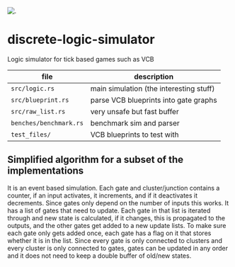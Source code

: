 ![.](https://github.com/ErikBot42/discrete-logic-simulator/actions/workflows/rust.yml/badge.svg)
# discrete-logic-simulator
Logic simulator for tick based games such as VCB

| file | description |
| --- | --- |
| `src/logic.rs` | main simulation (the interesting stuff) |
| `src/blueprint.rs` | parse VCB blueprints into gate graphs |
| `src/raw_list.rs` | very unsafe but fast buffer |
| `benches/benchmark.rs` | benchmark sim and parser |
| `test_files/` | VCB blueprints to test with |

## Simplified algorithm for a subset of the implementations
It is an event based simulation.
Each gate and cluster/junction contains a counter, if an input activates, it increments, and if it deactivates it decrements.
Since gates only depend on the number of inputs this works.
It has a list of gates that need to update.
Each gate in that list is iterated through and new state is calculated, if it changes, this is propagated to the outputs, and the other gates get added to a new update lists.
To make sure each gate only gets added once, each gate has a flag on it that stores whether it is in the list.
Since every gate is only connected to clusters and every cluster is only connected to gates, gates can be updated in any order and it does not need to keep a double buffer of old/new states.

